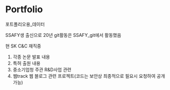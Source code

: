 # Portfolio
포트폴리오용_데이터

SSAFY생 출신으로 20년 git활동은 SSAFY_git에서 활동했음

현 SK C&C 재직중

1. 각종 논문 발표 내용
2. 특허 출원 내용
3. 중소기업청 주관 R&D사업 관련
4. 웹track 웹 블로그 관련 프로젝트(코드는 보안상 최종적으로 필요시 요청하여 공개 가능)
